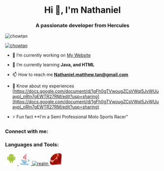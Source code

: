 <h1 align="center">Hi 👋, I'm Nathaniel</h1>
<h3 align="center">A passionate developer from Hercules</h3>

<p align="left"> <img src="https://komarev.com/ghpvc/?username=chowtan&label=Profile%20views&color=0e75b6&style=flat" alt="chowtan" /> </p>

<p align="left"> <a href="https://github.com/ryo-ma/github-profile-trophy"><img src="https://github-profile-trophy.vercel.app/?username=chowtan" alt="chowtan" /></a> </p>

- 🔭 I’m currently working on [My Website](https://chowtan.github.io/My-Page/)

- 🌱 I’m currently learning **Java, and HTML**

- 📫 How to reach me **Nathaniel.matthew.tan@gmail.com**

- 📄 Know about my experiences [https://docs.google.com/document/d/1gFh0gTVwougZCsVWql5JvWUuaypl_nRIn7gEWTR27RM/edit?usp=sharing](https://docs.google.com/document/d/1gFh0gTVwougZCsVWql5JvWUuaypl_nRIn7gEWTR27RM/edit?usp=sharing)

- ⚡ Fun fact **I'm a Semi Professional Moto Sports Racer"

<h3 align="left">Connect with me:</h3>
<p align="left">
</p>

<h3 align="left">Languages and Tools:</h3>
<p align="left"> <a href="https://developer.android.com" target="_blank" rel="noreferrer"> <img src="https://raw.githubusercontent.com/devicons/devicon/master/icons/android/android-original-wordmark.svg" alt="android" width="40" height="40"/> </a> <a href="https://www.java.com" target="_blank" rel="noreferrer"> <img src="https://raw.githubusercontent.com/devicons/devicon/master/icons/java/java-original.svg" alt="java" width="40" height="40"/> </a> <a href="https://realm.io/" target="_blank" rel="noreferrer"> <img src="https://raw.githubusercontent.com/bestofjs/bestofjs-webui/8665e8c267a0215f3159df28b33c365198101df5/public/logos/realm.svg" alt="realm" width="40" height="40"/> </a> <a href="https://www.ruby-lang.org/en/" target="_blank" rel="noreferrer"> <img src="https://raw.githubusercontent.com/devicons/devicon/master/icons/ruby/ruby-original.svg" alt="ruby" width="40" height="40"/> </a> </p>
